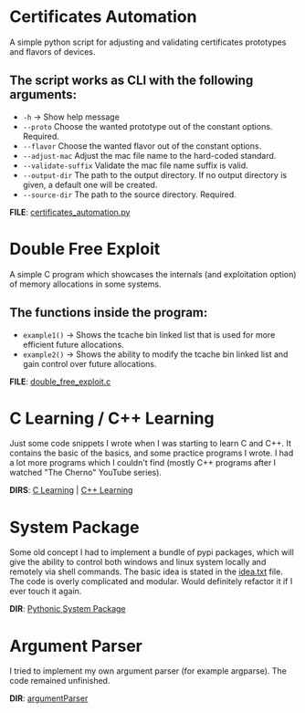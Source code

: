 # Certificates Automation

A simple python script for adjusting and validating certificates prototypes and flavors of devices.

## The script works as CLI with the following arguments:

* `-h` -> Show help message
* `--proto` Choose the wanted prototype out of the constant options. Required.
* `--flavor` Choose the wanted flavor out of the constant options.
* `--adjust-mac` Adjust the mac file name to the hard-coded standard.
* `--validate-suffix` Validate the mac file name suffix is valid.
* `--output-dir` The path to the output directory. If no output directory is given, a default one will be created.
* `--source-dir` The path to the source directory. Required.

__FILE__: [certificates_automation.py](python/certificates_automation.py)


# Double Free Exploit

A simple C program which showcases the internals (and exploitation option) of memory allocations in some systems.

## The functions inside the program:

* `example1()` -> Shows the tcache bin linked list that is used for more efficient future allocations.
* `example2()` -> Shows the ability to modify the tcache bin linked list and gain control over future allocations.

__FILE__: [double_free_exploit.c](C/double_free_exploit.c)


# C Learning / C++ Learning

Just some code snippets I wrote when I was starting to learn C and C++.
It contains the basic of the basics, and some practice programs I wrote.
I had a lot more programs which I couldn't find (mostly C++ programs after I watched "The Cherno" YouTube series).

__DIRS__: [C Learning](./C%20Learning) | [C++ Learning](./C++%20Learning)


# System Package

Some old concept I had to implement a bundle of pypi packages, which will give the ability to control
both windows and linux system locally and remotely via shell commands.
The basic idea is stated in the [idea.txt](./Pythonic%20System%20Package/idea.txt) file.
The code is overly complicated and modular. Would definitely refactor it if I ever touch it again.

__DIR__: [Pythonic System Package](./Pythonic%20System%20Package)


# Argument Parser

I tried to implement my own argument parser (for example argparse). 
The code remained unfinished.

__DIR__: [argumentParser](python/argumentParser)
